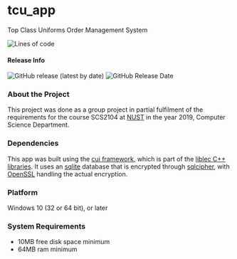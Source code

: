 # tcu_app
Top Class Uniforms Order Management System

<p>
  <img alt="Lines of code" src="https://img.shields.io/tokei/lines/github/alecmus/tcu_app">
</p>

#### Release Info
<p>
  <img alt="GitHub release (latest by date)" src="https://img.shields.io/github/v/release/alecmus/tcu_app">
  <img alt="GitHub Release Date" src="https://img.shields.io/github/release-date/alecmus/tcu_app">
</p>

### About the Project
This project was done as a group project in partial fulfilment of the requirements for the course SCS2104 at [NUST](https://nust.ac.zw) in the year 2019, Computer Science Department.

### Dependencies
This app was built using the [cui framework](https://github.com/alecmus/cui), which is part of the [liblec C++ libraries](https://github.com/alecmus/liblec).
It uses an [sqlite](https://sqlite.org) database that is encrypted through [sqlcipher](https://www.zetetic.net/sqlcipher), with [OpenSSL](https://openssl.org) handling the actual encryption.

### Platform
Windows 10 (32 or 64 bit), or later

### System Requirements
 * 10MB free disk space minimum
 * 64MB ram minimum
